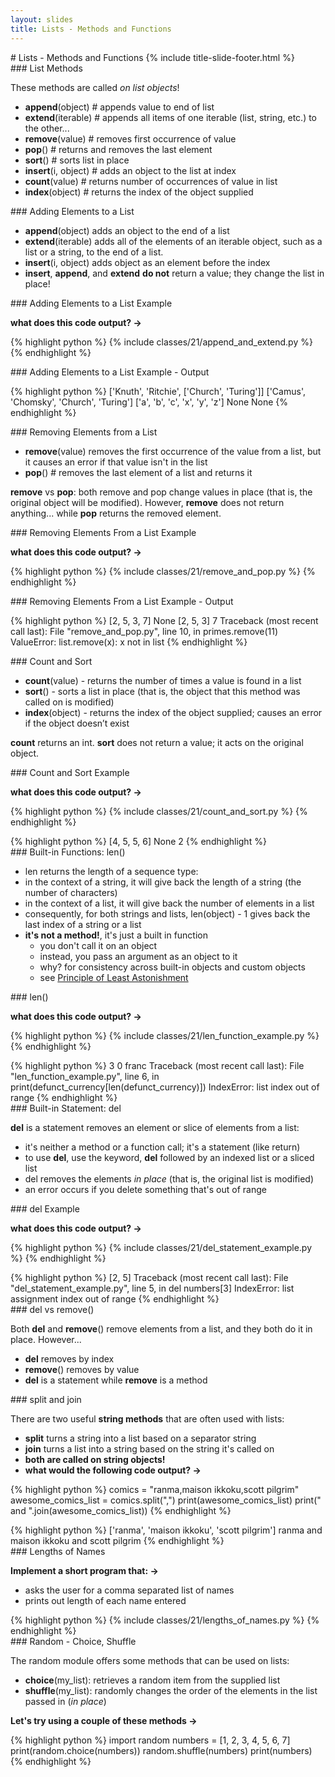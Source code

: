 ```yaml
---
layout: slides
title: Lists - Methods and Functions 
---
```


<section markdown="block" class="title-slide">
#  Lists - Methods and Functions
{% include title-slide-footer.html %}
</section>

<section markdown="block">
###  List Methods

These methods are called _on list objects_!

* __append__(object) # appends value to end of list
* __extend__(iterable) # appends all items of one iterable (list, string, etc.) to the other...
* __remove__(value) # removes first occurrence of value
* __pop__() # returns and removes the last element
* __sort__() # sorts list in place
* __insert__(i, object) # adds an object to the list at index
* __count__(value) # returns number of occurrences of value in list
* __index__(object) # returns the index of the object supplied
</section>

<section markdown="block">
###  Adding Elements to a List

* __append__(object) adds an object to the end of a list
* __extend__(iterable) adds all of the elements of an iterable object, such as a list or a string, to the end of a list. 
* __insert__(i, object) adds object as an element before the index
* __insert__, __append__, and __extend__ __do not__ return a value; they change the list in place!
</section>

<section markdown="block">
###  Adding Elements to a List Example

__what does this code output? &rarr;__

{% highlight python %}
{% include classes/21/append_and_extend.py %}
{% endhighlight %}

</section>

<section markdown="block">
###  Adding Elements to a List Example - Output

{% highlight python %}
['Knuth', 'Ritchie', ['Church', 'Turing']]
['Camus', 'Chomsky', 'Church', 'Turing']
['a', 'b', 'c', 'x', 'y', 'z']
None
None
{% endhighlight %}
</section>

<section markdown="block">
###  Removing Elements from a List

* __remove__(value) removes the first occurrence of the value from a list, but it causes an error if that value isn't in the list
* __pop__() # removes the last element of a list and returns it

__remove__ vs __pop__: both remove and pop change values in place (that is, the original object will be modified).  However, __remove__ does not return anything... while __pop__ returns the removed element.
</section>

<section markdown="block">
###  Removing Elements From a List Example

__what does this code output? &rarr;__

{% highlight python %}
{% include classes/21/remove_and_pop.py %}
{% endhighlight %}

</section>

<section markdown="block">
###  Removing Elements From a List Example - Output

{% highlight python %}
[2, 5, 3, 7]
None
[2, 5, 3]
7
Traceback (most recent call last):
  File "remove_and_pop.py", line 10, in <module>
    primes.remove(11)
ValueError: list.remove(x): x not in list
{% endhighlight %}
</section>


<section markdown="block">
###  Count and Sort

* __count__(value) - returns the number of times a value is found in a list
* __sort__() - sorts a list in place (that is, the object that this method was called on is modified)
* __index__(object) - returns the index of the object supplied; causes an error if the object doesn’t exist 

__count__ returns an  int.  __sort__ does not return a value; it acts on the original object.

</section>

<section markdown="block">
###  Count and Sort Example

__what does this code output? &rarr;__

{% highlight python %}
{% include classes/21/count_and_sort.py %}
{% endhighlight %}

<div class="incremental" markdown="block">
{% highlight python %}
[4, 5, 5, 6]
None
2
{% endhighlight %}
</div>
</section>

<section markdown="block">
###  Built-in Functions: len() 

* len returns the length of a sequence type:  
* in the context of a string, it will give back the length of a string (the number of characters)
* in the context of a list, it will give back the number of elements in a list
* consequently, for both strings and lists, len(object) - 1 gives back the last index of a string or a list
* __it's not a method!__, it's just a built in function
	* you don't call it on an object
	* instead, you pass an argument as an object to it
	* why?  for consistency across built-in objects and custom objects
	* see [Principle of Least Astonishment](http://lucumr.pocoo.org/2011/7/9/python-and-pola/)
</section>

<section markdown="block">
###  len() 

__what does this code output? &rarr;__

{% highlight python %}
{% include classes/21/len_function_example.py %}
{% endhighlight %}

<div class="incremental" markdown="block">
{% highlight python %}
3
0
franc
Traceback (most recent call last):
  File "len_function_example.py", line 6, in <module>
    print(defunct_currency[len(defunct_currency)])
IndexError: list index out of range
{% endhighlight %}
</div>
<!-- no_print -->
</section>

<section markdown="block">
###  Built-in Statement: del

__del__ is a statement removes an element or slice of elements from a list:  

* it's neither a method or a function call; it's a statement (like return)
* to use __del__, use the keyword, __del__ followed by an indexed list or a sliced list
* del removes the elements _in place_ (that is, the original list is modified)
* an error occurs if you delete something that's out of range
</section>

<section markdown="block">
###  del Example

__what does this code output? &rarr;__

{% highlight python %}
{% include classes/21/del_statement_example.py %}
{% endhighlight %}

<div class="incremental" markdown="block">
{% highlight python %}
[2, 5]
Traceback (most recent call last):
  File "del_statement_example.py", line 5, in <module>
    del numbers[3]
IndexError: list assignment index out of range
{% endhighlight %}
</div>
</section>

<section markdown="block">
###  del vs remove()

Both __del__ and __remove__() remove elements from a list, and they both do it in place.  However...

* __del__ removes by index
* __remove__() removes by value
* __del__ is a statement while __remove__ is a method
</section>

<section markdown="block">
###  split and join

There are two useful __string methods__ that are often used with lists:

* __split__ turns a string into a list based on a separator string
* __join__ turns a list into a string based on the string it's called on
* __both are called on string objects!__
* __what would the following code output? &rarr;__

{% highlight python %}
comics = "ranma,maison ikkoku,scott pilgrim"
awesome_comics_list = comics.split(",")
print(awesome_comics_list)
print(" and ".join(awesome_comics_list))
{% endhighlight %}

<div class="incremental" markdown="block">
{% highlight python %}
['ranma', 'maison ikkoku', 'scott pilgrim']
ranma and maison ikkoku and scott pilgrim
{% endhighlight %}
</div>
</section>

<section markdown="block">
###  Lengths of Names

__Implement a short program that: &rarr;__ 

* asks the user for a comma separated list of names
* prints out length of each name entered

<div class="incremental" markdown="block">
{% highlight python %}
{% include classes/21/lengths_of_names.py %}
{% endhighlight %}
</div>
</section>

<section markdown="block">
###  Random - Choice, Shuffle

The random module offers some methods that can be used on lists:

* __choice__(my_list): retrieves a random item from the supplied list
* __shuffle__(my_list): randomly changes the order of the elements in the list passed in (_in place_)

__Let's try using a couple of these methods &rarr;__

{% highlight python %}
import random
numbers = [1, 2, 3, 4, 5, 6, 7]
print(random.choice(numbers))
random.shuffle(numbers)
print(numbers)
{% endhighlight %}
</section>
